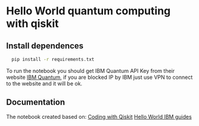 # Hello World quantum computing with qiskit

## Install dependences

```bash
  pip install -r requirements.txt
```

To run the notebook you should get IBM Quantum API Key from their website [IBM Quantum](https://quantum.ibm.com), if you are blocked IP by IBM just use VPN to connect to the website and it will be ok.


## Documentation

The notebook created based on:
[Coding with Qiskit](https://youtu.be/93-zLTppFZw?si=vszdlR_2mVBxUAJN)
[Hello World IBM guides](https://docs.quantum.ibm.com/guides/hello-world)

